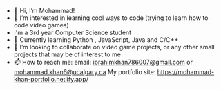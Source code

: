 - 👋 Hi, I’m Mohammad!
- 👀 I’m interested in learning cool ways to code (trying to learn how to code video games)
- I'm a 3rd year Computer Science student
- 🌱 Currently learning Python , JavaScript, Java and C/C++
- 💞️ I’m looking to collaborate on video game projects, or any other small projects that may be of interest to me
- 📫 How to reach me:
email: ibrahimkhan786007@gmail.com or mohammad.khan6@ucalgary.ca
My portfolio site: https://mohammad-khan-portfolio.netlify.app/
<!---
IbyCodes/IbyCodes is a ✨ special ✨ repository because its `README.md` (this file) appears on your GitHub profile.
You can click the Preview link to take a look at your changes.
--->
